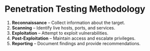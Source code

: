 # Penetration Testing Methodology

1. **Reconnaissance** – Collect information about the target.
2. **Scanning** – Identify live hosts, ports, and services.
3. **Exploitation** – Attempt to exploit vulnerabilities.
4. **Post-Exploitation** – Maintain access and escalate privileges.
5. **Reporting** – Document findings and provide recommendations.
